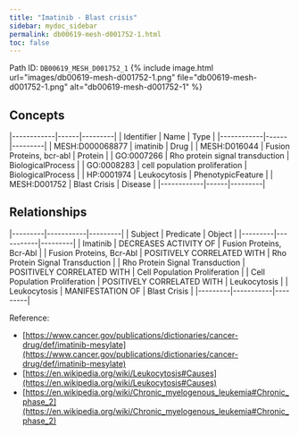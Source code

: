 ```yaml
---
title: "Imatinib - Blast crisis"
sidebar: mydoc_sidebar
permalink: db00619-mesh-d001752-1.html
toc: false 
---
```



Path ID: `DB00619_MESH_D001752_1`
{% include image.html url="images/db00619-mesh-d001752-1.png" file="db00619-mesh-d001752-1.png" alt="db00619-mesh-d001752-1" %}

## Concepts

|------------|------|---------|
| Identifier | Name | Type    |
|------------|------|---------|
| MESH:D000068877 | imatinib | Drug |
| MESH:D016044 | Fusion Proteins, bcr-abl | Protein |
| GO:0007266 | Rho protein signal transduction | BiologicalProcess |
| GO:0008283 | cell population proliferation | BiologicalProcess |
| HP:0001974 | Leukocytosis | PhenotypicFeature |
| MESH:D001752 | Blast Crisis | Disease |
|------------|------|---------|

## Relationships

|---------|-----------|---------|
| Subject | Predicate | Object  |
|---------|-----------|---------|
| Imatinib | DECREASES ACTIVITY OF | Fusion Proteins, Bcr-Abl |
| Fusion Proteins, Bcr-Abl | POSITIVELY CORRELATED WITH | Rho Protein Signal Transduction |
| Rho Protein Signal Transduction | POSITIVELY CORRELATED WITH | Cell Population Proliferation |
| Cell Population Proliferation | POSITIVELY CORRELATED WITH | Leukocytosis |
| Leukocytosis | MANIFESTATION OF | Blast Crisis |
|---------|-----------|---------|

Reference: 
  - [https://www.cancer.gov/publications/dictionaries/cancer-drug/def/imatinib-mesylate](https://www.cancer.gov/publications/dictionaries/cancer-drug/def/imatinib-mesylate)
  - [https://en.wikipedia.org/wiki/Leukocytosis#Causes](https://en.wikipedia.org/wiki/Leukocytosis#Causes)
  - [https://en.wikipedia.org/wiki/Chronic_myelogenous_leukemia#Chronic_phase_2](https://en.wikipedia.org/wiki/Chronic_myelogenous_leukemia#Chronic_phase_2)
